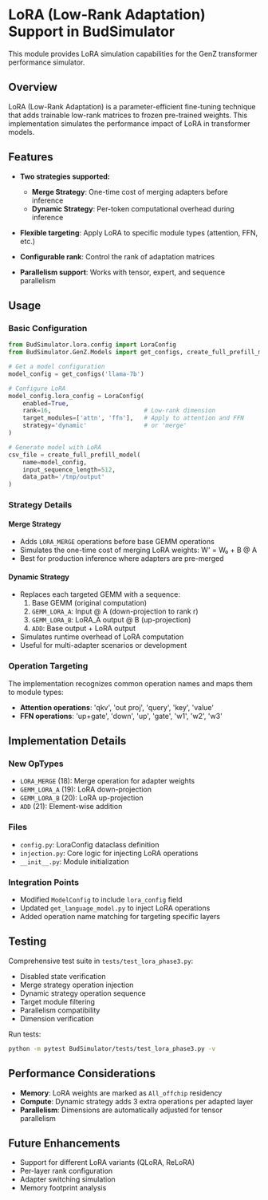 # LoRA (Low-Rank Adaptation) Support in BudSimulator

This module provides LoRA simulation capabilities for the GenZ transformer performance simulator.

## Overview

LoRA (Low-Rank Adaptation) is a parameter-efficient fine-tuning technique that adds trainable low-rank matrices to frozen pre-trained weights. This implementation simulates the performance impact of LoRA in transformer models.

## Features

- **Two strategies supported:**
  - **Merge Strategy**: One-time cost of merging adapters before inference
  - **Dynamic Strategy**: Per-token computational overhead during inference

- **Flexible targeting**: Apply LoRA to specific module types (attention, FFN, etc.)
- **Configurable rank**: Control the rank of adaptation matrices
- **Parallelism support**: Works with tensor, expert, and sequence parallelism

## Usage

### Basic Configuration

```python
from BudSimulator.lora.config import LoraConfig
from BudSimulator.GenZ.Models import get_configs, create_full_prefill_model

# Get a model configuration
model_config = get_configs('llama-7b')

# Configure LoRA
model_config.lora_config = LoraConfig(
    enabled=True,
    rank=16,                          # Low-rank dimension
    target_modules=['attn', 'ffn'],   # Apply to attention and FFN
    strategy='dynamic'                # or 'merge'
)

# Generate model with LoRA
csv_file = create_full_prefill_model(
    name=model_config,
    input_sequence_length=512,
    data_path='/tmp/output'
)
```

### Strategy Details

#### Merge Strategy
- Adds `LORA_MERGE` operations before base GEMM operations
- Simulates the one-time cost of merging LoRA weights: W' = W₀ + B @ A
- Best for production inference where adapters are pre-merged

#### Dynamic Strategy
- Replaces each targeted GEMM with a sequence:
  1. Base GEMM (original computation)
  2. `GEMM_LORA_A`: Input @ A (down-projection to rank r)
  3. `GEMM_LORA_B`: LoRA_A output @ B (up-projection)
  4. `ADD`: Base output + LoRA output
- Simulates runtime overhead of LoRA computation
- Useful for multi-adapter scenarios or development

### Operation Targeting

The implementation recognizes common operation names and maps them to module types:

- **Attention operations**: 'qkv', 'out proj', 'query', 'key', 'value'
- **FFN operations**: 'up+gate', 'down', 'up', 'gate', 'w1', 'w2', 'w3'

## Implementation Details

### New OpTypes
- `LORA_MERGE` (18): Merge operation for adapter weights
- `GEMM_LORA_A` (19): LoRA down-projection
- `GEMM_LORA_B` (20): LoRA up-projection  
- `ADD` (21): Element-wise addition

### Files
- `config.py`: LoraConfig dataclass definition
- `injection.py`: Core logic for injecting LoRA operations
- `__init__.py`: Module initialization

### Integration Points
- Modified `ModelConfig` to include `lora_config` field
- Updated `get_language_model.py` to inject LoRA operations
- Added operation name matching for targeting specific layers

## Testing

Comprehensive test suite in `tests/test_lora_phase3.py`:
- Disabled state verification
- Merge strategy operation injection
- Dynamic strategy operation sequence
- Target module filtering
- Parallelism compatibility
- Dimension verification

Run tests:
```bash
python -m pytest BudSimulator/tests/test_lora_phase3.py -v
```

## Performance Considerations

- **Memory**: LoRA weights are marked as `All_offchip` residency
- **Compute**: Dynamic strategy adds 3 extra operations per adapted layer
- **Parallelism**: Dimensions are automatically adjusted for tensor parallelism

## Future Enhancements

- Support for different LoRA variants (QLoRA, ReLoRA)
- Per-layer rank configuration
- Adapter switching simulation
- Memory footprint analysis 